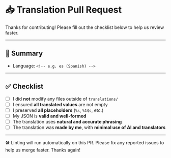 # 📥 Translation Pull Request

Thanks for contributing! Please fill out the checklist below to help us review faster.

---

## 📌 Summary

<!-- Briefly describe what you translated or improved -->

- Language: `<!-- e.g. es (Spanish) -->`

---

## ✅ Checklist

- [ ] I did **not** modify any files outside of `translations/`
- [ ] I ensured **all translated values** are not empty
- [ ] I preserved **all placeholders** (`%s`, `%1$s`, etc.)
- [ ] My JSON is **valid and well-formed**
- [ ] The translation uses **natural and accurate phrasing**
- [ ] The translation was **made by me**, with **minimal use of AI and translators**

---

🛠️ Linting will run automatically on this PR. Please fix any reported issues to help us merge faster. Thanks again!
